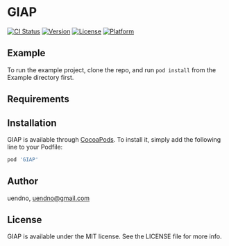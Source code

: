 # GIAP

[![CI Status](https://img.shields.io/travis/uendno/GIAP.svg?style=flat)](https://travis-ci.org/uendno/GIAP)
[![Version](https://img.shields.io/cocoapods/v/GIAP.svg?style=flat)](https://cocoapods.org/pods/GIAP)
[![License](https://img.shields.io/cocoapods/l/GIAP.svg?style=flat)](https://cocoapods.org/pods/GIAP)
[![Platform](https://img.shields.io/cocoapods/p/GIAP.svg?style=flat)](https://cocoapods.org/pods/GIAP)

## Example

To run the example project, clone the repo, and run `pod install` from the Example directory first.

## Requirements

## Installation

GIAP is available through [CocoaPods](https://cocoapods.org). To install
it, simply add the following line to your Podfile:

```ruby
pod 'GIAP'
```

## Author

uendno, uendno@gmail.com

## License

GIAP is available under the MIT license. See the LICENSE file for more info.
